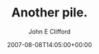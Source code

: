 ---
title: 'Another pile.'
posts: 5
hash: 't835'
author: 'John E Clifford'
date: 2007-08-08T14:05:00+00:00
sources:
  - http://forums.tokipona.org/viewtopic.php%3Ft=835.html
---